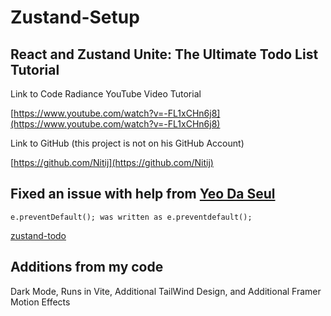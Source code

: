 # Zustand-Setup

## React and Zustand Unite: The Ultimate Todo List Tutorial

Link to Code Radiance YouTube Video Tutorial

[https://www.youtube.com/watch?v=-FL1xCHn6j8](https://www.youtube.com/watch?v=-FL1xCHn6j8)

Link to GitHub (this project is not on his GitHub Account)

[https://github.com/Nitij](https://github.com/Nitij)

## Fixed an issue with help from [Yeo Da Seul](https://github.com/YeoDaSeul4355)

`e.preventDefault(); was written as e.preventdefault();`

[zustand-todo](https://github.com/YeoDaSeul4355/lib-study/tree/716ae0f1825fbe1b67f8b7491d00846141979891/src/pages/zustand-todo)

## Additions from my code

Dark Mode, Runs in Vite, Additional TailWind Design, and Additional Framer Motion Effects
